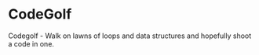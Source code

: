 # CodeGolf
Codegolf  - Walk on lawns of loops and data structures and hopefully shoot a code in one.
